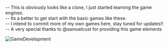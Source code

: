 -- This is obviously looks like a clone, I just started learning the game engines.<br>
-- Its a better to get start with the basic games like these.<br>
-- I intend to commit more of my own games here, stay tuned for updates!!<br>
-- A very special thanks to @samuelcust for providing this game elements


<img src ="[https://media2.giphy.com/media/v1.Y2lkPTc5MGI3NjExcDFpMXl0d2JmdmhjbGp5b2lyN294NDBzNXI1Y2RiM2NrdTA3N2JqdyZlcD12MV9pbnRlcm5hbF9naWZfYnlfaWQmY3Q9Zw/1ylOHgLDKw7eD8WgoB/giphy.gif](https://media0.giphy.com/media/v1.Y2lkPTc5MGI3NjExZ2kwOGRoZ3NkbzEzZWd4NmxtYTdxMDM0ZGNtcW1xdnlpbnB0ODdsMSZlcD12MV9pbnRlcm5hbF9naWZfYnlfaWQmY3Q9Zw/euuaA2cwLEUuI/giphy.gif)" alt="GameDevelopment"/>
